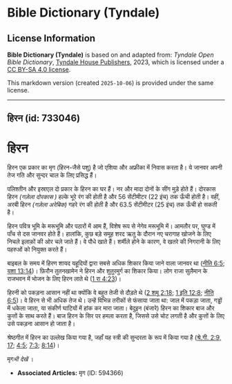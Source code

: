 # Bible Dictionary (Tyndale)

## License Information

**Bible Dictionary (Tyndale)** is based on and adapted from: _Tyndale Open Bible Dictionary_, [Tyndale House Publishers](https://tyndaleopenresources.com/), 2023, which is licensed under a [CC BY-SA 4.0 license](https://creativecommons.org/licenses/by-sa/4.0/legalcode.en).

This markdown version (created `2025-10-06`) is provided under the same license.



--------------------------------

## हिरन (id: 733046)

हिरन
====

हिरन एक प्रकार का मृग (हिरन\-जैसे पशु) है जो एशिया और अफ्रीका में निवास करता है। ये जानवर अपनी तेज गति और सुन्दर चाल के लिए प्रसिद्ध हैं।

पलिश्तीन और इस्राएल दो प्रकार के हिरन का घर हैं। नर और मादा दोनों के सींग मुड़े होते हैं। दोरकास हिरन *(गज़ेला दोरकास )* हल्के भूरे रंग की होती है और 56 सेंटीमीटर (22 इंच) तक ऊँची होती है। वहीं, अरबी हिरन *(गज़ेला अरेबिक)* गहरे रंग की होती है और 63\.5 सेंटीमीटर (25 इंच) तक ऊँची हो सकती है।

हिरन पवित्र भूमि के मरूभूमि और पठारों में आम हैं, विशेष रूप से नेगेव मरूभूमि में। आमतौर पर, घुण्ड में पाँच से दस जानवर होते हैं। हालांकि, कुछ बड़े समूह शरद ऋतु के दौरान नए चरागाह खोजने के लिए निचले इलाक़ों की ओर चले जाते हैं। वे पौधे खाते हैं। शर्मीले होने के कारण, वे खतरे की निगरानी के लिए पहरुओं को नियुक्त करते हैं।

बाइबल के समय में हिरण शायद यहूदियों द्वारा सबसे अधिक शिकार किया जाने वाला जानवर था ([नीति 6:5](https://ref.ly/Prov6:5); [यशा 13:14](https://ref.ly/Isa13:14))। फ़िरौन तुतनखामेन ने हिरन और शुतुरमुर्ग का शिकार किया। लोग राजा सुलैमान के राजभवन में भोजन के लिए हिरन लाते थे ([1 रा 4:23](https://ref.ly/1Kgs4:23))।

हिरनी को पकड़ना आसान नहीं था क्योंकि वे बहुत तेजी से दौड़ते थे ([2 शमू 2:18](https://ref.ly/2Sam2:18); [1 इति 12:8](https://ref.ly/1Chr12:8); [नीति 6:5](https://ref.ly/Prov6:5))। वे हिरन से भी अधिक तेज थे। उन्हें विभिन्न तरीकों से फंसाया जाता था: जाल में पकड़ा जाता, गड्ढों में धकेला जाता, या संकीर्ण घाटियों में हांक कर मारा जाता। बेदुइन (बंजारे) हिरन का शिकार बाज और कुत्तों के साथ करते हैं। बाज हिरन के सिर पर हमला करता है, जिससे उसे चोट लगती है और कुत्तों के लिए उसे पकड़ना आसान हो जाता है।

श्रेष्ठगीत में हिरन का उल्लेख किया गया है, जहाँ यह स्त्री की सुन्दरता के रूप में किया गया है ([श्रे.गी. 2:9, 17](https://ref.ly/Song2:9,Song2:17); [4:5](https://ref.ly/Song4:5); [7:3](https://ref.ly/Song7:3); [8:14](https://ref.ly/Song8:14))।

मृग*भी देखें* ।

* **Associated Articles:** मृग (ID: 594366)

